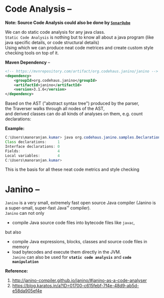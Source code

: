 # Code Analysis – 

**Note: Source Code Analysis could also be done by [`SonarQube`](https://www.sonarqube.org/)**

We can do static code analysis for any java class.  
`Static Code Analysis` is nothing but to know all about a java program (like java specific details, or code structural details)  
Using which we can produce neat code metrices and create custom style checking tools on top of it.  

**Maven Dependency** –  

```xml
<!-- https://mvnrepository.com/artifact/org.codehaus.janino/janino -->
<dependency>
    <groupId>org.codehaus.janino</groupId>
    <artifactId>janino</artifactId>
    <version>3.1.6</version>
</dependency>
```

Based on the AST ("abstract syntax tree") produced by the parser,  
the Traverser walks through all nodes of the AST,  
and derived classes can do all kinds of analyses on them, e.g. count declarations:

**Example:**  
```java
C:\Users\manoranjan.kumar> java org.codehaus.janino.samples.DeclarationCounter DeclarationCounter.java
Class declarations:     1
Interface declarations: 0
Fields:                 4
Local variables:        4
C:\Users\manoranjan.kumar>
```
This is the basis for all these neat code metrics and style checking  

# Janino – 

`Janino` is a very small, extremely fast open source Java compiler (Janino is a super-small, super-fast Java™ compiler).  
`Janino` can not only 
- compile Java source code files into bytecode files like `javac`,  

but also  
- compile Java expressions, blocks, classes and source code files in memory 
- load bytecodes and execute them directly in the JVM.  
`Janino` can also be used for **`static code analysis`** and **`code manipulation`**  

**Reference:**  
1. http://janino-compiler.github.io/janino/#janino-as-a-code-analyser
2. https://blog.karatos.in/a?ID=01700-c615febf-7f4e-48d9-ab5d-e58da905ef4e

